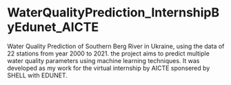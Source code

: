 # WaterQualityPrediction_InternshipByEdunet_AICTE
Water Quality Prediction of Southern Berg River in Ukraine, using the data of 22 stations from year 2000 to 2021.
the project aims to predict multiple water quality parameters using machine learning techniques. It was developed as my work for the virtual internship by AICTE sponsered by SHELL with EDUNET.
